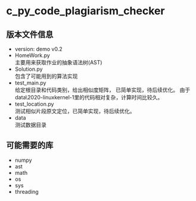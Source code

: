# c_py_code_plagiarism_checker
## 版本文件信息
- version: demo v0.2
- HomeWork.py \
  主要用来获取作业的抽象语法树(AST)
- Solution.py \
  包含了可能用到的算法实现
- test_main.py \
  给定根目录和代码类别，给出相似度矩阵， 已简单实现，待后续优化。
  由于data\2020-linuxkernel-1里的代码相对复杂，计算时间比较久。
- test_location.py \
  测试相似片段原文定位，已简单实现，待后续优化。
- data \
  测试数据目录
## 可能需要的库
- numpy
- ast
- math
- os
- sys
- threading
